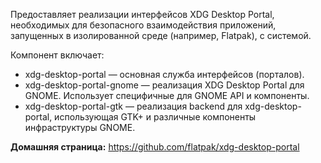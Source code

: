Предоставляет реализации интерфейсов XDG Desktop Portal, необходимых для безопасного взаимодействия приложений,
запущенных в изолированной среде (например, Flatpak), с системой.

Компонент включает:

* xdg-desktop-portal — основная служба интерфейсов (порталов).
* xdg-desktop-portal-gnome — реализация XDG Desktop Portal для GNOME. Использует специфичные для GNOME API и компоненты.
* xdg-desktop-portal-gtk — реализация backend для xdg-desktop-portal, использующая GTK+ и различные компоненты инфраструктуры GNOME.

**Домашняя страница:** <https://github.com/flatpak/xdg-desktop-portal>
